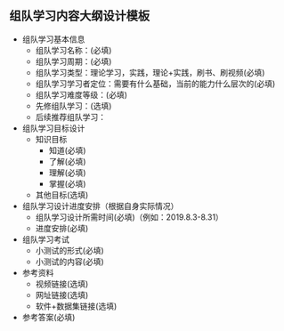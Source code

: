 ## 组队学习内容大纲设计模板
 * 组队学习基本信息
    * 组队学习名称：(必填)
    * 组队学习周期：(必填)
    * 组队学习类型：理论学习，实践，理论+实践，刷书、刷视频(必填)
    * 组队学习学习者定位：需要有什么基础，当前的能力什么层次的(必填)
    * 组队学习难度等级：(必填)
    * 先修组队学习：(选填)
    * 后续推荐组队学习：
* 组队学习目标设计
    * 知识目标
        * 知道(必填)
        * 了解(必填)
        * 理解(必填)
        * 掌握(必填)
    * 其他目标(选填)
* 组队学习设计进度安排（根据自身实际情况）
    * 组队学习设计所需时间(必填)（例如：2019.8.3-8.31）
    * 进度安排(必填)
* 组队学习考试
    * 小测试的形式(必填)
    * 小测试的内容(必填)
* 参考资料
    * 视频链接(选填)
    * 网址链接(选填)
    * 软件+数据集链接(选填)
* 参考答案(必填)

    